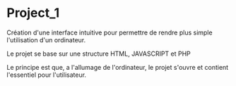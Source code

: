# Project_1
Création d'une interface intuitive pour permettre de rendre plus simple l'utilisation d'un ordinateur.

Le projet se base sur une structure HTML, JAVASCRIPT et PHP

Le principe est que, a l'allumage de l'ordinateur, le projet s'ouvre et contient l'essentiel pour l'utilisateur.
